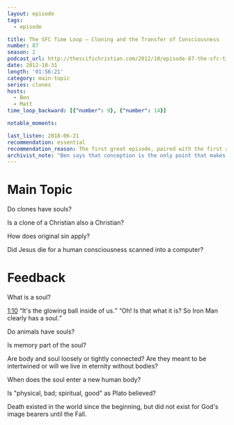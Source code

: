 ```yaml
---
layout: episode
tags:
  - episode

title: The SFC Time Loop – Cloning and the Transfer of Consciousness
number: 87
season: 2
podcast_url: http://thescifichristian.com/2012/10/episode-87-the-sfc-time-loop-cloning-and-the-transfer-of-consciousness/
date: 2012-10-31
length: '01:56:21'
category: main-topic
series: clones
hosts:
  - Ben
  - Matt
time_loop_backward: [{"number": 9}, {"number": 14}]

notable_moments:

last_listen: 2018-06-21
recommendation: essential
recommendation_reason: The first great episode, paired with the first and best feedback episode.
archivist_note: "Ben says that conception is the only point that makes sense for us to say scientifically that life begins, and so this is when a soul enters a body. I think you could also make the case for when the heart starts beating. This gets around the question that identical twins pose: if the soul enters the body at conception, what happens when the twins split after a few days? Does another soul get created? Does the first soul split in two?"
---
```

# Main Topic
Do clones have souls? 

Is a clone of a Christian also a Christian? 

How does original sin apply?

Did Jesus die for a human consciousness scanned into a computer? 



# Feedback
What is a soul? 

<div class="quote">
  <a class="timestamp tag is-medium is-rounded is-primary" href="http://thescifichristian.com/2012/10/episode-87-the-sfc-time-loop-cloning-and-the-transfer-of-consciousness/#t=1:10">1:10</a>
  <q class="matt">It's the glowing ball inside of us.</q>
  <q class="ben">Oh! Is that what it is? So Iron Man clearly has a soul.</q>
</div>

Do animals have souls?

Is memory part of the soul? 

Are body and soul loosely or tightly connected? Are they meant to be intertwined or will we live in eternity without bodies?

When does the soul enter a new human body?

Is "physical, bad; spiritual, good" as Plato believed?

Death existed in the world since the beginning, but did not exist for God's image bearers until the Fall.